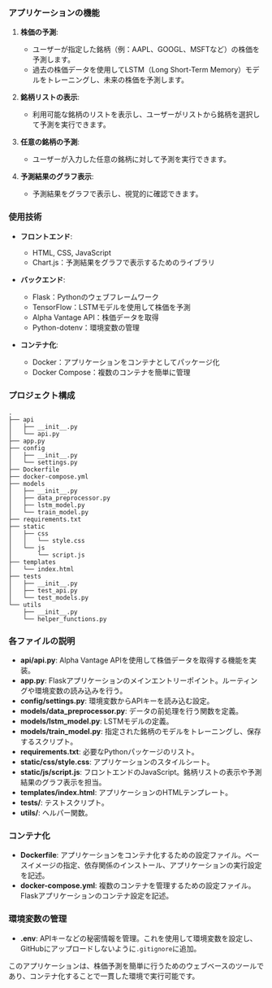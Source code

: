 
### アプリケーションの機能

1. **株価の予測**:
   - ユーザーが指定した銘柄（例：AAPL、GOOGL、MSFTなど）の株価を予測します。
   - 過去の株価データを使用してLSTM（Long Short-Term Memory）モデルをトレーニングし、未来の株価を予測します。

2. **銘柄リストの表示**:
   - 利用可能な銘柄のリストを表示し、ユーザーがリストから銘柄を選択して予測を実行できます。

3. **任意の銘柄の予測**:
   - ユーザーが入力した任意の銘柄に対して予測を実行できます。

4. **予測結果のグラフ表示**:
   - 予測結果をグラフで表示し、視覚的に確認できます。

### 使用技術

- **フロントエンド**:
  - HTML, CSS, JavaScript
  - Chart.js：予測結果をグラフで表示するためのライブラリ

- **バックエンド**:
  - Flask：Pythonのウェブフレームワーク
  - TensorFlow：LSTMモデルを使用して株価を予測
  - Alpha Vantage API：株価データを取得
  - Python-dotenv：環境変数の管理

- **コンテナ化**:
  - Docker：アプリケーションをコンテナとしてパッケージ化
  - Docker Compose：複数のコンテナを簡単に管理

### プロジェクト構成

```
.
├── api
│   ├── __init__.py
│   └── api.py
├── app.py
├── config
│   ├── __init__.py
│   └── settings.py
├── Dockerfile
├── docker-compose.yml
├── models
│   ├── __init__.py
│   ├── data_preprocessor.py
│   ├── lstm_model.py
│   └── train_model.py
├── requirements.txt
├── static
│   ├── css
│   │   └── style.css
│   └── js
│       └── script.js
├── templates
│   └── index.html
├── tests
│   ├── __init__.py
│   ├── test_api.py
│   └── test_models.py
└── utils
    ├── __init__.py
    └── helper_functions.py
```

### 各ファイルの説明

- **api/api.py**: Alpha Vantage APIを使用して株価データを取得する機能を実装。
- **app.py**: Flaskアプリケーションのメインエントリーポイント。ルーティングや環境変数の読み込みを行う。
- **config/settings.py**: 環境変数からAPIキーを読み込む設定。
- **models/data_preprocessor.py**: データの前処理を行う関数を定義。
- **models/lstm_model.py**: LSTMモデルの定義。
- **models/train_model.py**: 指定された銘柄のモデルをトレーニングし、保存するスクリプト。
- **requirements.txt**: 必要なPythonパッケージのリスト。
- **static/css/style.css**: アプリケーションのスタイルシート。
- **static/js/script.js**: フロントエンドのJavaScript。銘柄リストの表示や予測結果のグラフ表示を担当。
- **templates/index.html**: アプリケーションのHTMLテンプレート。
- **tests/**: テストスクリプト。
- **utils/**: ヘルパー関数。

### コンテナ化

- **Dockerfile**: アプリケーションをコンテナ化するための設定ファイル。ベースイメージの指定、依存関係のインストール、アプリケーションの実行設定を記述。
- **docker-compose.yml**: 複数のコンテナを管理するための設定ファイル。Flaskアプリケーションのコンテナ設定を記述。

### 環境変数の管理

- **.env**: APIキーなどの秘密情報を管理。これを使用して環境変数を設定し、GitHubにアップロードしないように`.gitignore`に追加。

このアプリケーションは、株価予測を簡単に行うためのウェブベースのツールであり、コンテナ化することで一貫した環境で実行可能です。